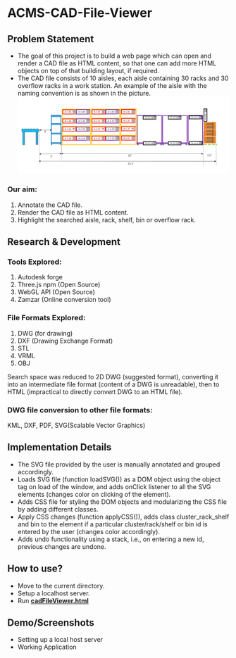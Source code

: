 # ACMS-CAD-File-Viewer

## Problem Statement
* The goal of this project is to build a web page which can open and render a CAD file as HTML content, so that one can add more HTML objects on top of that building layout, if    required.
* The CAD file consists of 10 aisles, each aisle containing 30 racks and 30 overflow racks in a work station.
An example of the aisle with the naming convention is as shown in the picture.</br>
![aisle](images/aisle.png)

### Our aim:
1. Annotate the CAD file.
2. Render the CAD file as HTML content.
3. Highlight the searched aisle, rack, shelf, bin or overflow rack.

## Research & Development
### Tools Explored: 
1. Autodesk forge
2. Three.js npm (Open Source)
3. WebGL API (Open Source)
4. Zamzar (Online conversion tool)
### File Formats Explored:
1. DWG (for drawing)
2. DXF (Drawing Exchange Format)
3. STL
4. VRML
5. OBJ

Search space was reduced to 2D DWG (suggested format), converting it into an intermediate file format (content of a DWG is unreadable), then to HTML (impractical to directly convert DWG to an HTML file).

### DWG file conversion to other file formats: 
KML, DXF, PDF, SVG(Scalable Vector Graphics)


  
## Implementation Details 
* The SVG file provided by the user is manually annotated and grouped accordingly.
* Loads SVG file (function loadSVG()) as a DOM object using the object tag on load of the window, and adds onClick listener to all the SVG elements (changes color on clicking of   the element).
* Adds CSS file for styling the DOM objects and modularizing the CSS file by adding different classes.
* Apply CSS changes (function applyCSS()), adds class cluster_rack_shelf and bin to the element if a particular cluster/rack/shelf or bin id is entered by the user (changes     color accordingly). 
* Adds undo functionality using a stack, i.e., on entering a new id, previous changes are undone.

## How to use?
* Move to the current directory.
* Setup a localhost server.
* Run [**cadFileViewer.html**](cadFileViewer.html)

## Demo/Screenshots
* Setting up a local host server
* Working Application

